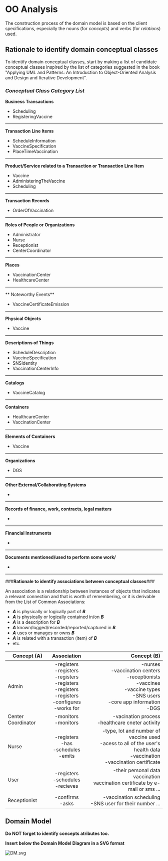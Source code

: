 # OO Analysis #

The construction process of the domain model is based on the client specifications, especially the nouns (for _concepts_) and verbs (for _relations_) used. 

## Rationale to identify domain conceptual classes ##
To identify domain conceptual classes, start by making a list of candidate conceptual classes inspired by the list of categories suggested in the book "Applying UML and Patterns: An Introduction to Object-Oriented Analysis and Design and Iterative Development". 


### _Conceptual Class Category List_ ###

**Business Transactions**

* Scheduling
* RegisteringVaccine

---

**Transaction Line Items**

* ScheduleInformation
* VaccineSpecification
* PlaceTimeVaccination

---

**Product/Service related to a Transaction or Transaction Line Item**

* Vaccine
* AdministeringTheVaccine
* Scheduling

---


**Transaction Records**

* OrderOfVaccination
---  


**Roles of People or Organizations**

* Administrator 
* Nurse 
* Receptionist
* CenterCoordinator

---


**Places**

* VaccinationCenter
* HealthcareCenter

---

** Noteworthy Events**

* VaccineCertificateEmission

---


**Physical Objects**

* Vaccine
    
---


**Descriptions of Things**

* ScheduleDescription
* VaccineSpecification
* SNSIdentity
* VaccinationCenterInfo

---


**Catalogs**

* VaccineCatalog

---


**Containers**

* HealthcareCenter
* VaccinationCenter

---


**Elements of Containers**

* Vaccine

---


**Organizations**

*  DGS

---

**Other External/Collaborating Systems**

*  


---


**Records of finance, work, contracts, legal matters**

* 

---


**Financial Instruments**

*  

---


**Documents mentioned/used to perform some work/**

* 
---



###**Rationale to identify associations between conceptual classes**###

An association is a relationship between instances of objects that indicates a relevant connection and that is worth of remembering, or it is derivable from the List of Common Associations: 

+ **_A_** is physically or logically part of **_B_**
+ **_A_** is physically or logically contained in/on **_B_**
+ **_A_** is a description for **_B_**
+ **_A_** known/logged/recorded/reported/captured in **_B_**
+ **_A_** uses or manages or owns **_B_**
+ **_A_** is related with a transaction (item) of **_B_**
+ etc.



| Concept (A) 		        |                                                       Association   	                                                       |                                                                                                                                                                                                                                                                                                                                                                                                                                         Concept (B) |
|-----------------------|:---------------------------------------------------------------------------------------------------------------------------:|----------------------------------------------------------------------------------------------------------------------------------------------------------------------------------------------------------------------------------------------------------------------------------------------------------------------------------------------------------------------------------------------------------------------------------------------------:|
| Admin  	              | -registers<br/>-registers<br/>-registers<br/>-registers<br/>-registers<br/>-registers<br/>-configures<br/>-works for   		 	 |                                                                                                                                                                                                                                                                                                              -nurses<br/>-vaccination centers<br/>-receptionists<br/>-vaccines<br/>-vaccine types<br/>-SNS users<br/>-core app information<br/>-DGS |
| Center Coordinator  	 |                                                   -monitors<br/>-monitors                                                   |                                                                                                                                                                                                                                                                                                                                                                                                 -vacination process<br/>-healthcare cneter activity |
| Nurse	                |             -registers<br/>-has<br/>-schedules<br/>-emits                                                  		 	             |                                                                                                                                                                                                                                                                                                                     -type, lot and number of vaccine used<br/>-acess to all of the user's health data<br/>-vaccination<br/>-vaccination certificate |
| User	                 |                                         -registers<br/>-schedules<br/>-recieves		 	                                         |                                                  -their personal data<br/>vaccination<br/>vaccination certificate by e-mail or sms                                                                                                                                                                                                                                                                                                              ... |
| Receptionist 	        |                                                 -confirms<br/>-asks    		 	                                                 | -vaccination scheduling<br/>-SNS user for their number                                                                                                                                                                                                                                                                                                                                                                                          ... |



## Domain Model

**Do NOT forget to identify concepts atributes too.**

**Insert below the Domain Model Diagram in a SVG format**

![DM.svg](DM.svg)



